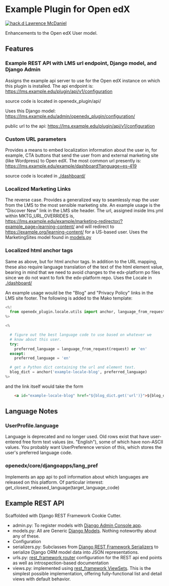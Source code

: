 # Example Plugin for Open edX

[![hack.d Lawrence McDaniel](https://img.shields.io/badge/hack.d-Lawrence%20McDaniel-orange.svg)](https://lawrencemcdaniel.com)

Enhancements to the Open edX User model.

## Features

### Example REST API with LMS url endpoint, Django model, and Django Admin

Assigns the example api server to use for the Open edX instance on which this plugin is installed.
The api endpoint is: https://lms.example.edu/plugin/api/v1/configuration

source code is located in openedx_plugin/api/

Uses this Django model: https://lms.example.edu/admin/openedx_plugin/configuration/


public url to the api: https://lms.example.edu/plugin/api/v1/configuration


### Custom URL parameters

Provides a means to embed localization information about the user in, for example, CTA buttons that send the user from and external marketing site (like Wordpress) to Open edX. The most common url presently is: https://lms.example.edu/example/dashboard?language=es-419

source code is located in [./dashboard/](./dashboard/)

### Localized Marketing Links

The reverse case. Provides a generalized way to seamlessly map the user from the LMS to the most sensible marketing site. An example usage is the "Discover New" link in the LMS site header. The url, assigned inside lms.yml within MKTG_URL_OVERRIDES is, https://lms.example.edu/example/marketing-redirector/?example_page=learning-content/ and will redirect to https://example.org/learning-content/ for a US-based user. Uses the MarketingSites model found in [models.py](./models.py)


### Localized html anchor tags

Same as above, but for html anchor tags. In addition to the URL mapping, these also require language translation of the text of the html element value, bearing in mind that we need to avoid changes to the edx-platform po files since we do not want to fork the edx-platform repo. Uses the Locale in [./dashboard/](./dashboard/)

An example usage would be the "Blog" and "Privacy Policy" links in the LMS site footer. The following is added to the Mako template:

```python
<%!
  from openedx_plugin.locale.utils import anchor, language_from_request
%>

<%

  # figure out the best language code to use based on whatever we
  # know about this user.
  try:
    preferred_language = language_from_request(request) or 'en'
  except:
    preferred_language = 'en'

  # get a Python dict containing the url and element text.
  blog_dict = anchor('example-locale-blog', preferred_language)
%>

```

and the link itself would take the form

```html
    <a id="example-locale-blog" href="${blog_dict.get('url')}">${blog_dict.get('value')}</a>
```



## Language Notes

### UserProfile.language

Language is deprecated and no longer used. Old rows exist that have
user-entered free form text values (ex. "English"), some of which have
non-ASCII values. You probably want UserPreference version of this, which
stores the user's preferred language code.


### openedx/core/djangoapps/lang_pref

Implements an app api to poll information about which languages are released
on this platform. Of particular interest: get_closest_released_language(target_language_code)

## Example REST API

Scaffolded with Django REST Framework Cookie Cutter.

* admin.py: To register models with [Django Admin Console app](https://docs.djangoproject.com/en/2.1/ref/contrib/admin/).
* models.py: All are Generic [Django Models](https://docs.djangoproject.com/en/2.1/topics/db/models/). Nothing noteworthy about any of these.
* Configuration
* serializers.py: Subclasses from [Django REST Framework Serializers](https://www.django-rest-framework.org/api-guide/serializers/) to serialize Django ORM model data into JSON representations.
* urls.py: [rest_framework router](https://www.django-rest-framework.org/api-guide/routers/) configuration for the REST api end points as well as introspection-based documentation
* views.py: implemented using [rest_framework ViewSets](https://www.django-rest-framework.org/api-guide/viewsets/). This is the simplest possible implementation, offering fully-functional list and detail views with default behavior.
